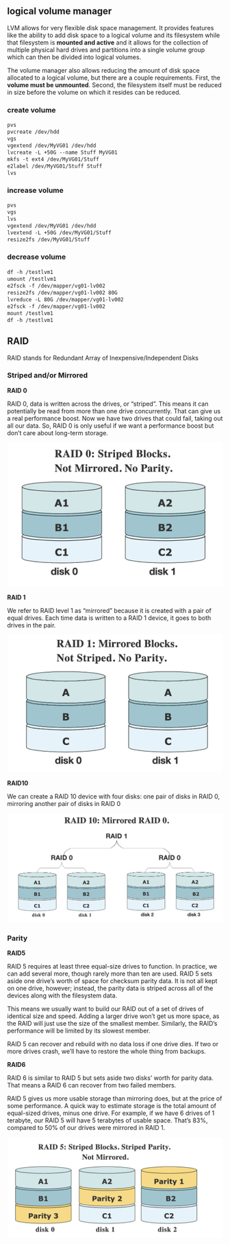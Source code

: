 ## logical volume manager

LVM allows for very flexible disk space management. It provides features like the ability to add disk space to a logical volume and its filesystem while that filesystem is **mounted and active** and it allows for the collection of multiple physical hard drives and partitions into a single volume group which can then be divided into logical volumes.

The volume manager also allows reducing the amount of disk space allocated to a logical volume, but there are a couple requirements. First, the **volume must be unmounted**. Second, the filesystem itself must be reduced in size before the volume on which it resides can be reduced.

### create volume

```
pvs
pvcreate /dev/hdd
vgs
vgextend /dev/MyVG01 /dev/hdd
lvcreate -L +50G --name Stuff MyVG01
mkfs -t ext4 /dev/MyVG01/Stuff
e2label /dev/MyVG01/Stuff Stuff
lvs
```

### increase volume

```
pvs
vgs
lvs
vgextend /dev/MyVG01 /dev/hdd
lvextend -L +50G /dev/MyVG01/Stuff
resize2fs /dev/MyVG01/Stuff
```

### decrease volume

```
df -h /testlvm1
umount /testlvm1
e2fsck -f /dev/mapper/vg01-lv002
resize2fs /dev/mapper/vg01-lv002 80G
lvreduce -L 80G /dev/mapper/vg01-lv002
e2fsck -f /dev/mapper/vg01-lv002
mount /testlvm1
df -h /testlvm1
```

## RAID

RAID stands for Redundant Array of Inexpensive/Independent Disks

### Striped and/or Mirrored 

**RAID 0**

RAID 0, data is written across the drives, or “striped”. This means it can potentially be read from more
than one drive concurrently. That can give us a real performance boost. Now we have two drives that
could fail, taking out all our data. So, RAID 0 is only useful if we want a performance boost but don’t
care about long-term storage.

![RAID0](../../images/RAID0.png)

**RAID 1**

We refer to RAID level 1 as “mirrored” because it is created with a pair of equal drives.
Each time data is written to a RAID 1 device, it goes to both drives in the pair.

![RAID1](../../images/RAID1.png)

**RAID10**

We can create a RAID 10 device with four disks: one pair of disks in RAID 0, mirroring another pair of disks in RAID 0

![RAID10](../../images/RAID10.png)

### Parity 

**RAID5**

RAID 5 requires at least three equal-size drives to function. In practice, we can add several more, though rarely more than ten are used.
RAID 5 sets aside one drive’s worth of space for checksum parity data. It is not all kept on one drive, however; instead, the parity data is striped across all of the devices along with the filesystem data.

This means we usually want to build our RAID out of a set of drives of identical size and speed. Adding a larger drive won’t get us more space, as the RAID will just use the size of the smallest member. Similarly, the RAID’s performance will be limited by its slowest member.

RAID 5 can recover and rebuild with no data loss if one drive dies. If two or more drives crash, we’ll have to restore the whole thing from backups.


**RAID6**

RAID 6 is similar to RAID 5 but sets aside two disks’ worth for parity data. That means a RAID 6 can recover from two failed members.

RAID 5 gives us more usable storage than mirroring does, but at the price of some performance. A quick way to estimate storage is the total amount of equal-sized drives, minus one drive. For example, if we have 6 drives of 1 terabyte, our RAID 5 will have 5 terabytes of usable space. That’s 83%, compared to 50% of our drives were mirrored in RAID 1.

![RAID5-6](../../images/RAID5-6.png)